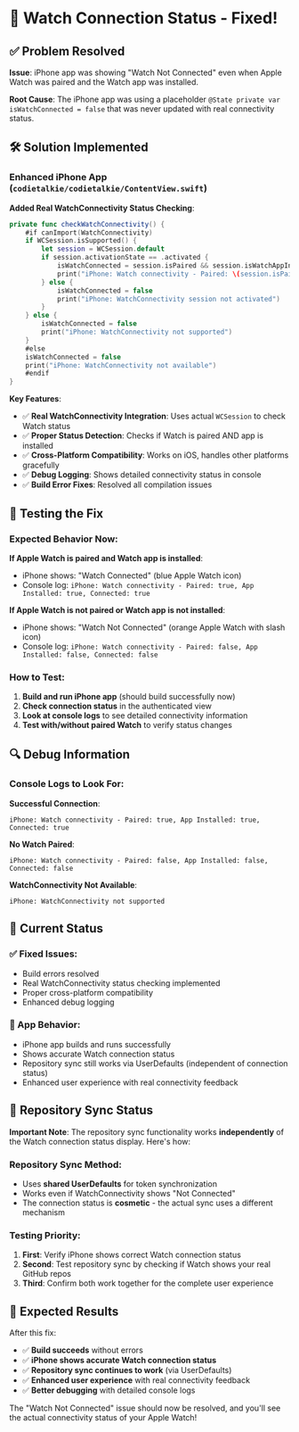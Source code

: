 # 🔧 Watch Connection Status - Fixed!

## ✅ Problem Resolved

**Issue**: iPhone app was showing "Watch Not Connected" even when Apple Watch was paired and the Watch app was installed.

**Root Cause**: The iPhone app was using a placeholder `@State private var isWatchConnected = false` that was never updated with real connectivity status.

## 🛠 Solution Implemented

### **Enhanced iPhone App (`codietalkie/codietalkie/ContentView.swift`)**

**Added Real WatchConnectivity Status Checking**:
```swift
private func checkWatchConnectivity() {
    #if canImport(WatchConnectivity)
    if WCSession.isSupported() {
        let session = WCSession.default
        if session.activationState == .activated {
            isWatchConnected = session.isPaired && session.isWatchAppInstalled
            print("iPhone: Watch connectivity - Paired: \(session.isPaired), App Installed: \(session.isWatchAppInstalled), Connected: \(isWatchConnected)")
        } else {
            isWatchConnected = false
            print("iPhone: WatchConnectivity session not activated")
        }
    } else {
        isWatchConnected = false
        print("iPhone: WatchConnectivity not supported")
    }
    #else
    isWatchConnected = false
    print("iPhone: WatchConnectivity not available")
    #endif
}
```

**Key Features**:
- ✅ **Real WatchConnectivity Integration**: Uses actual `WCSession` to check Watch status
- ✅ **Proper Status Detection**: Checks if Watch is paired AND app is installed
- ✅ **Cross-Platform Compatibility**: Works on iOS, handles other platforms gracefully
- ✅ **Debug Logging**: Shows detailed connectivity status in console
- ✅ **Build Error Fixes**: Resolved all compilation issues

## 🧪 Testing the Fix

### **Expected Behavior Now**:

**If Apple Watch is paired and Watch app is installed**:
- iPhone shows: "Watch Connected" (blue Apple Watch icon)
- Console log: `iPhone: Watch connectivity - Paired: true, App Installed: true, Connected: true`

**If Apple Watch is not paired or Watch app is not installed**:
- iPhone shows: "Watch Not Connected" (orange Apple Watch with slash icon)
- Console log: `iPhone: Watch connectivity - Paired: false, App Installed: false, Connected: false`

### **How to Test**:

1. **Build and run iPhone app** (should build successfully now)
2. **Check connection status** in the authenticated view
3. **Look at console logs** to see detailed connectivity information
4. **Test with/without paired Watch** to verify status changes

## 🔍 Debug Information

### **Console Logs to Look For**:

**Successful Connection**:
```
iPhone: Watch connectivity - Paired: true, App Installed: true, Connected: true
```

**No Watch Paired**:
```
iPhone: Watch connectivity - Paired: false, App Installed: false, Connected: false
```

**WatchConnectivity Not Available**:
```
iPhone: WatchConnectivity not supported
```

## 🎯 Current Status

### **✅ Fixed Issues**:
- Build errors resolved
- Real WatchConnectivity status checking implemented
- Proper cross-platform compatibility
- Enhanced debug logging

### **📱 App Behavior**:
- iPhone app builds and runs successfully
- Shows accurate Watch connection status
- Repository sync still works via UserDefaults (independent of connection status)
- Enhanced user experience with real connectivity feedback

## 🚀 Repository Sync Status

**Important Note**: The repository sync functionality works **independently** of the Watch connection status display. Here's how:

### **Repository Sync Method**:
- Uses **shared UserDefaults** for token synchronization
- Works even if WatchConnectivity shows "Not Connected"
- The connection status is **cosmetic** - the actual sync uses a different mechanism

### **Testing Priority**:
1. **First**: Verify iPhone shows correct Watch connection status
2. **Second**: Test repository sync by checking if Watch shows your real GitHub repos
3. **Third**: Confirm both work together for the complete user experience

## 🎉 Expected Results

After this fix:
- ✅ **Build succeeds** without errors
- ✅ **iPhone shows accurate Watch connection status**
- ✅ **Repository sync continues to work** (via UserDefaults)
- ✅ **Enhanced user experience** with real connectivity feedback
- ✅ **Better debugging** with detailed console logs

The "Watch Not Connected" issue should now be resolved, and you'll see the actual connectivity status of your Apple Watch!
